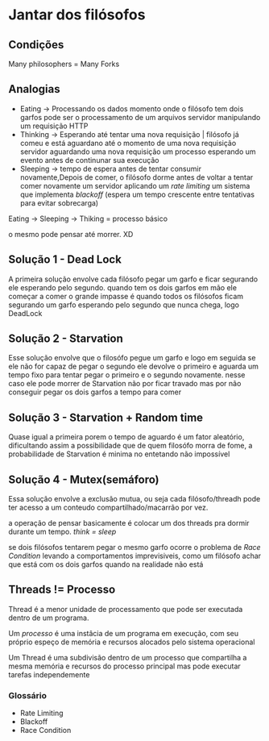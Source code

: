 # Jantar dos filósofos

## Condições
Many philosophers = Many Forks

## Analogias
- Eating -> Processando os dados momento onde o filósofo tem dois garfos
    pode ser o processamento de um arquivos
    servidor manipulando um requisição HTTP
- Thinking -> Esperando até tentar uma nova requisição | filósofo já comeu e está aguardano até o momento de uma nova requisição
    servidor aguardando uma nova requisição
    um processo esperando um evento antes de continunar sua execução
- Sleeping -> tempo de espera antes de tentar consumir novamente,Depois de comer, o filósofo dorme antes de voltar a tentar comer novamente 
    um servidor aplicando um _rate limiting_
    um sistema que implementa _blackoff_ (espera um tempo crescente entre tentativas para evitar sobrecarga)

Eating -> Sleeping -> Thiking = processo básico

o mesmo pode pensar até morrer. XD

## Solução 1 - Dead Lock
A primeira solução envolve cada filósofo pegar um garfo e ficar segurando ele esperando pelo segundo. quando tem os dois garfos em mão ele começar a comer
o grande impasse é quando todos os filósofos ficam segurando um garfo esperando pelo segundo que nunca chega, logo DeadLock

## Solução 2 - Starvation
Esse solução envolve que o filosófo pegue um garfo e logo em seguida se ele não for capaz de pegar o segundo ele devolve o primeiro e aguarda um tempo fixo para tentar
pegar o primeiro e o segundo novamente. nesse caso ele pode morrer de Starvation não por ficar travado mas por não conseguir pegar os dois garfos a tempo para comer

## Solução 3 - Starvation + Random time
Quase igual a primeira porem o tempo de aguardo é um fator aleatório, dificultando assim a possibilidade que de quem filosófo morra de fome, a probabilidade de Starvation é minima no entetando não impossível

## Solução 4 - Mutex(semáforo)
Essa solução envolve a exclusão mutua, ou seja cada filósofo/threadh pode ter acesso a um conteudo compartilhado/macarrão por vez.


a operação de pensar basicamente é colocar um dos threads pra dormir durante um tempo. _think = sleep_


se dois filósofos tentarem pegar o mesmo garfo ocorre o problema de _Race Condition_ levando a comportamentos imprevisiveis, como um filósofo achar que está com os dois garfos quando na realidade não está

## Threads != Processo
Thread é a menor unidade de processamento que pode ser executada dentro de um programa.

Um _processo_ é uma instâcia de um programa em execução, com seu próprio espeço de memória e recursos alocados pelo sistema operacional

Um Thread é uma subdivisão dentro de um processo que compartilha a mesma memória e recursos do processo principal mas pode executar tarefas independemente

### Glossário
- Rate Limiting
- Blackoff
- Race Condition
